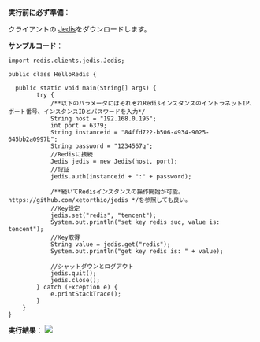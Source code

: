 ﻿**実行前に必ず準備**：

クライアントの [Jedis](https://github.com/xetorthio/jedis/wiki/Getting-started)をダウンロードします。

**サンプルコード**：

```
import redis.clients.jedis.Jedis;

public class HelloRedis {

  public static void main(String[] args) {
        try {
            /**以下のパラメータにはそれぞれRedisインスタンスのイントラネットIP、ポート番号、インスタンスIDとパスワードを入力*/
            String host = "192.168.0.195";
            int port = 6379;
            String instanceid = "84ffd722-b506-4934-9025-645bb2a0997b";
            String password = "1234567q";
            //Redisに接続
            Jedis jedis = new Jedis(host, port);
            //認証
            jedis.auth(instanceid + ":" + password);

            /**続いてRedisインスタンスの操作開始が可能。https://github.com/xetorthio/jedis */を参照しても良い。
            //Key設定
            jedis.set("redis", "tencent");
            System.out.println("set key redis suc, value is: tencent");
            //Key取得
            String value = jedis.get("redis");
            System.out.println("get key redis is: " + value);

            //シャットダウンとログアウト
            jedis.quit();
            jedis.close();
        } catch (Exception e) {
            e.printStackTrace();
        }
    }
}
```

**実行結果**：
![](//qzonestyle.gtimg.cn/qzone/vas/opensns/res/img/JAVA-1.jpg)

